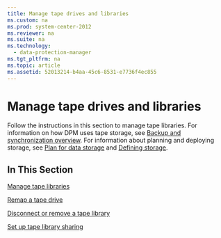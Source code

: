 ```yaml
---
title: Manage tape drives and libraries
ms.custom: na
ms.prod: system-center-2012
ms.reviewer: na
ms.suite: na
ms.technology: 
  - data-protection-manager
ms.tgt_pltfrm: na
ms.topic: article
ms.assetid: 52013214-b4aa-45c6-8531-e7736f4ec855
---
```

# Manage tape drives and libraries
Follow the instructions in this section to manage tape libraries. For information on how DPM uses tape storage, see [Backup and synchronization overview](assetId:///9e38d9e8-68f1-46bb-93ea-94e1d584abd6). For information about planning and deploying storage, see [Plan for data storage](assetId:///651bce70-4334-44e8-88a7-84f185f8c8d8) and [Defining storage](assetId:///454d4b4c-f710-4abd-94f1-c77f329505a4).

## In This Section
[Manage tape libraries](./Manage-tape-libraries.md)

[Remap a tape drive](./Remap-a-tape-drive.md)

[Disconnect or remove a tape library](./Disconnect-or-remove-a-tape-library.md)

[Set up tape library sharing](./Set-up-tape-library-sharing.md)


